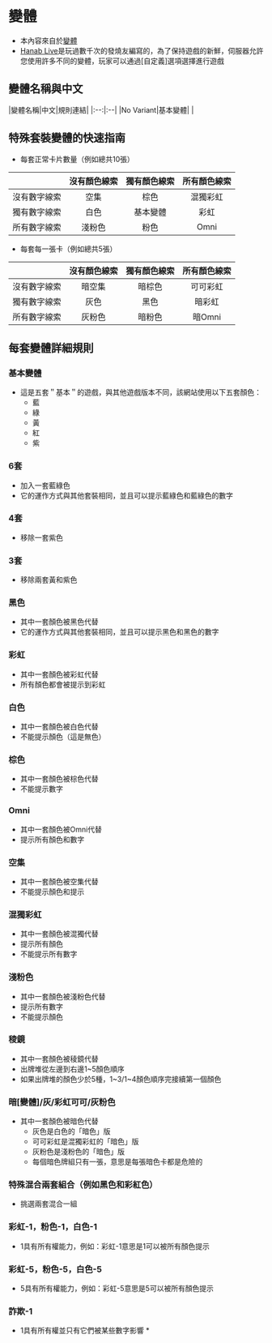 # 變體
* 本內容來自於[變體](https://github.com/Zamiell/hanabi-live/blob/master/docs/VARIANTS.md#variants)
* [Hanab Live](https://hanab.live/lobby)是玩過數千次的發燒友編寫的，為了保持遊戲的新鮮，伺服器允許您使用許多不同的變體，玩家可以通過[自定義]選項選擇進行遊戲
## 變體名稱與中文

|變體名稱|中文|規則連結|
|:--:|:--|
|No Variant|基本變體|
|

## 特殊套裝變體的快速指南
* 每套正常卡片數量（例如總共10張）

||沒有顏色線索|獨有顏色線索|所有顏色線索|
|:--:|:--:|:--:|:--:|
|沒有數字線索|空集|棕色|混獨彩虹|
|獨有數字線索|白色|基本變體|彩虹|
|所有數字線索|淺粉色|粉色|Omni|

* 每套每一張卡（例如總共5張）

||沒有顏色線索|獨有顏色線索|所有顏色線索|
|:--:|:--:|:--:|:--:|
|沒有數字線索|暗空集|暗棕色|可可彩虹|
|獨有數字線索|灰色|黑色|暗彩虹|
|所有數字線索|灰粉色|暗粉色|暗Omni|

## 每套變體詳細規則
### 基本變體
* 這是五套＂基本＂的遊戲，與其他遊戲版本不同，該網站使用以下五套顏色：
  * 藍
  * 綠
  * 黃
  * 紅
  * 紫
### 6套
* 加入一套藍綠色
* 它的運作方式與其他套裝相同，並且可以提示藍綠色和藍綠色的數字
### 4套
* 移除一套紫色
### 3套
* 移除兩套黃和紫色
### 黑色
* 其中一套顏色被黑色代替
* 它的運作方式與其他套裝相同，並且可以提示黑色和黑色的數字
### 彩虹
* 其中一套顏色被彩虹代替
* 所有顏色都會被提示到彩虹

### 白色
* 其中一套顏色被白色代替
* 不能提示顏色（這是無色）
### 棕色
* 其中一套顏色被棕色代替
* 不能提示數字
### Omni
* 其中一套顏色被Omni代替
* 提示所有顏色和數字
### 空集
* 其中一套顏色被空集代替
* 不能提示顏色和提示
### 混獨彩虹
* 其中一套顏色被混獨代替
* 提示所有顏色
* 不能提示所有數字
### 淺粉色
* 其中一套顏色被淺粉色代替
* 提示所有數字
* 不能提示顏色
### 稜鏡
* 其中一套顏色被稜鏡代替
* 出牌堆從左邊到右邊1~5顏色順序
* 如果出牌堆的顏色少於5種，1~3/1~4顏色順序完接續第一個顏色
### 暗[變體]/灰/彩虹可可/灰粉色
* 其中一套顏色被暗色代替
  * 灰色是白色的「暗色」版
  * 可可彩虹是混獨彩虹的「暗色」版
  * 灰粉色是淺粉色的「暗色」版
  * 每個暗色牌組只有一張，意思是每張暗色卡都是危險的
### 特殊混合兩套組合（例如黑色和彩紅色）
* 挑選兩套混合一組
### 彩虹-1，粉色-1，白色-1
* 1具有所有權能力，例如：彩虹-1意思是1可以被所有顏色提示
### 彩虹-5，粉色-5，白色-5
* 5具有所有權能力，例如：彩虹-5意思是5可以被所有顏色提示
### 詐欺-1
* 1具有所有權並只有它們被某些數字影響
  * 
